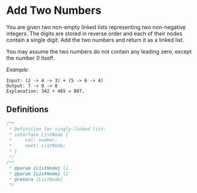 # Add Two Numbers

You are given two non-empty linked lists representing two non-negative integers. The digits are stored in reverse order and each of their nodes contain a single digit. Add the two numbers and return it as a linked list.

You may assume the two numbers do not contain any leading zero, except the number 0 itself.

_Example:_

```
Input: (2 -> 4 -> 3) + (5 -> 6 -> 4)
Output: 7 -> 0 -> 8
Explanation: 342 + 465 = 807.
```

## Definitions

```javascript
/**
 * Definition for singly-linked list:
 * interface ListNode {
 *     val: number;
 *     next: ListNode;
 * }
 */
/**
 * @param {ListNode} l1
 * @param {ListNode} l2
 * @return {ListNode}
 */
```
